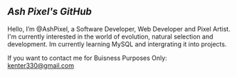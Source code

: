 ***Ash Pixel's GitHub***
------------------------

Hello, I’m @AshPixel, a Software Developer, Web Developer and Pixel Artist.
I'm currently interested in the world of evolution, natural selection and development.
Im currently learning MySQL and intergrating it into projects.

If you want to contact me for Buisness Purposes Only: kenter330@gmail.com
